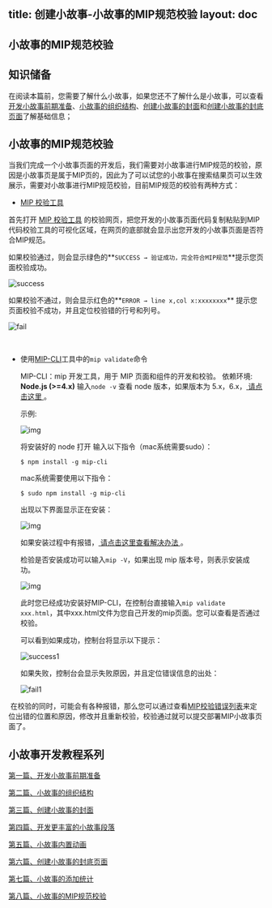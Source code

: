 title: 创建小故事-小故事的MIP规范校验
layout: doc
---

## 小故事的MIP规范校验

## 知识储备

​	在阅读本篇前，您需要了解什么小故事，如果您还不了解什么是小故事，可以查看[开发小故事前期准备](https://www.mipengine.org/doc/story/create1.html)、[小故事的组织结构](https://www.mipengine.org/doc/story/create2.html)、[创建小故事的封面](https://www.mipengine.org/doc/story/create3.html)和[创建小故事的封底页面](https://www.mipengine.org/doc/story/create6.html)了解基础信息；

## 小故事的MIP规范校验

​	当我们完成一个小故事页面的开发后，我们需要对小故事进行MIP规范的校验，原因是小故事页是属于MIP页的，因此为了可以试您的小故事在搜索结果页可以生效展示，需要对小故事进行MIP规范校验，目前MIP规范的校验有两种方式：

-  [MIP 校验工具](https://www.mipengine.org/validator/validate) 

  首先打开 [MIP 校验工具](https://www.mipengine.org/validator/validate) 的校验网页，把您开发的小故事页面代码复制粘贴到MIP代码校验工具的可视化区域，在网页的底部就会显示出您开发的小故事页面是否符合MIP规范。

  如果校验通过，则会显示绿色的**`SUCCESS → 验证成功，完全符合MIP规范`**提示您页面校验成功。

  ![success](http://mipstatic.baidu.com/static/mip-static/mip-story/demo/static/success.png)

  如果校验不通过，则会显示红色的**`ERROR → line x,col x:xxxxxxxx`** 提示您页面校验不成功，并且定位校验错的行号和列号。

  ![fail](http://mipstatic.baidu.com/static/mip-static/mip-story/demo/static/fail.png)

  ​

- 使用[MIP-CLI](http://www.cnblogs.com/mipengine/p/mip_cli_1_install.html)工具中的`mip validate`命令

  MIP-CLI：mip 开发工具，用于 MIP 页面和组件的开发和校验。
  依赖环境: **Node.js (>=4.x)**
  输入`node -v` 查看 node 版本，如果版本为 5.x，6.x，[ 请点击这里 ](http://www.cnblogs.com/mipengine/p/mip_cli_1_install.html#question1)。

  示例:

  ![img](http://mip-doc.bj.bcebos.com/mip-blog-11/11_node_v.png)

  将安装好的 node 打开 输入以下指令（mac系统需要sudo）：

  ```
  $ npm install -g mip-cli
  ```

  mac系统需要使用以下指令：

  ```
  $ sudo npm install -g mip-cli
  ```

  出现以下界面显示正在安装：

  ![img](http://mip-doc.bj.bcebos.com/mip-blog-11/11_install.png)

  如果安装过程中有报错，[ 请点击这里查看解决办法 ](http://www.cnblogs.com/mipengine/p/mip_cli_1_install.html#question2)。

  检验是否安装成功可以输入`mip -V`，如果出现 mip 版本号，则表示安装成功。

  ![img](http://mip-doc.bj.bcebos.com/mip-blog-11/11_mip_V.png)

  此时您已经成功安装好MIP-CLI，在控制台直接输入`mip validate xxx.html`，其中xxx.html文件为您自己开发的mip页面。您可以查看是否通过校验。

  可以看到如果成功，控制台将显示以下提示：

  ![success1](http://mipstatic.baidu.com/static/mip-static/mip-story/demo/static/success1.png)

  如果失败，控制台会显示失败原因，并且定位错误信息的出处：

  ![fail1](http://mipstatic.baidu.com/static/mip-static/mip-story/demo/static/fail1.png)

​	在校验的同时，可能会有各种报错，那么您可以通过查看[MIP校验错误列表](https://www.mipengine.org/doc/2-tech/2-validate-mip.html)来定位出错的位置和原因，修改并且重新校验，校验通过就可以提交部署MIP小故事页面了。


## 小故事开发教程系列

[第一篇、开发小故事前期准备](https://www.mipengine.org/doc/story/add-stroy-before.html)

[第二篇、小故事的组织结构](https://www.mipengine.org/doc/story/story-organization-structure.html)

[第三篇、创建小故事的封面](https://www.mipengine.org/doc/story/add-stroy-cover.html)

[第四篇、开发更丰富的小故事段落](https://www.mipengine.org/doc/story/add-story-section.html)

[第五篇、小故事内置动画](https://www.mipengine.org/doc/story/add-story-animation.html)

[第六篇、创建小故事的封底页面](https://www.mipengine.org/doc/story/add-story-end.html)

[第七篇、小故事的添加统计](https://www.mipengine.org/doc/story/add-story-pix.html)

[第八篇、小故事的MIP规范校验](https://www.mipengine.org/doc/story/add-stroy-validate.html)

